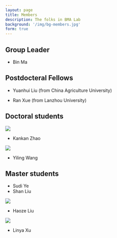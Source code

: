```yaml
---
layout: page
title: Members
description: The folks in BMA Lab 
background: '/img/bg-members.jpg'
form: true
---
```


## Group Leader

- Bin Ma

## Postdocteral Fellows

- Yuanhui Liu (from China Agriculture University)

- Ran Xue (from Lanzhou University)

## Doctoral students

![]('/img/members/zhaokankan.png')
- Kankan Zhao

![]('/img/members/wangyiling.png')
- Yiling Wang

## Master students

- Sudi Ye
- Shan Liu

![]('/img/members/liu1.jpg')
- Haoze Liu

![]('/img/members/xulinya.jpg')
- Linya Xu
